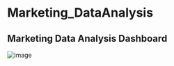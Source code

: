 # Marketing_DataAnalysis

## Marketing Data Analysis Dashboard
![image](https://github.com/user-attachments/assets/96e38ebe-d599-4e02-a575-df167da9f1d1)
